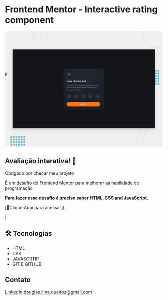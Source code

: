 # Frontend Mentor - Interactive rating component

![Design preview for the Interactive rating component coding challenge](./design/desktop-preview.jpg)

## Avaliação interativa! 👋

Obrigado por checar meu projeto

É um desafio do [Frontend Mentor](https://www.frontendmentor.io) para melhorar as habilidade de programação

**Para fazer esse desafio é preciso saber HTML, CSS and JavaScript.**


[🔗Clique Aqui  para acessar](

)


## 🛠 Tecnologias 
- HTML
- CSS
- JAVASCRTIP
- GIT E GITHUB

## Contato
[LinkedIn](
   https://www.linkedin.com/in/douglas-queiroz/
)
douglas.lima.queiroz@gmail.com



